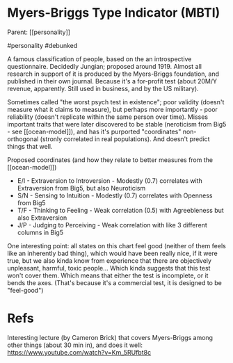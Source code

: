 # Myers-Briggs Type Indicator (MBTI)

Parent: [[personality]]

#personality #debunked


A famous classification of people, based on the an introspective questionnaire. Decidedly Jungian; proposed around 1919. Almost all research in support of it is produced by the Myers-Briggs foundation, and published in their own journal. Because it's a for-profit test (about 20M/Y revenue, apparently. Still used in business, and by the US military).

Sometimes called "the worst psych test in existence"; poor validity (doesn't measure what it claims to measure), but perhaps more importantly - poor reliability (doesn't replicate within the same person over time). Misses important traits that were later discovered to be stable (neroticism from Big5 - see [[ocean-model]]), and has it's purported "coordinates" non-orthogonal (stronly correlated in real populations). And doesn't predict things that well.

Proposed coordinates (and how they relate to better measures from the [[ocean-model]])
* E/I - Extraversion to Introversion - Modestly (0.7) correlates with Extraversion from Big5, but also Neuroticism
* S/N - Sensing to Intuition - Modestly (0.7) correlates with Openness from Big5
* T/F - Thinking to Feeling - Weak correlation (0.5) with Agreebleness but also Extraversion
* J/P - Judging to Perceiving - Weak correlation with like 3 different columns in Big5

One interesting point: all states on this chart feel good (neither of them feels like an inherently bad thing), which would have been really nice, if it were true, but we also kinda know from experience that there are objectively unpleasant, harmful, toxic people… Which kinda suggests that this test won't cover them. Which means that either the test is incomplete, or it bends the axes. (That's because it's a commercial test, it is designed to be "feel-good")

# Refs

Interesting lecture (by Cameron Brick) that covers Myers-Briggs among other things (about 30 min in), and does it well: https://www.youtube.com/watch?v=Km_5RUfbt8c